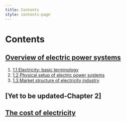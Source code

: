 ```yaml
---
title: Contents
style: contents-page
---
```


# Contents

## [Overview of electric power systems](01.html#overview-of-electric-power-systems)
1. [1.1 Electricity: basic terminology](01.html#1-electricity-basic-terminology)
2. [1.2 Physical setup of electric power systems](01.html#2-physical-setup-of-electric-power-systems)
3. [1.3 Market structure of electricity industry](01.html#3-market-structure-of-electricity-industry)
## [Yet to be updated-Chapter 2]
## [The cost of electricity](03.html#chapter-3)

